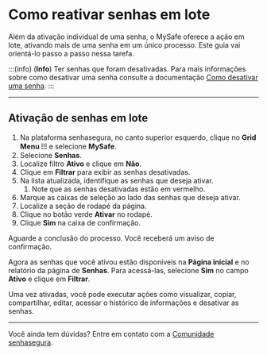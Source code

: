 # Como reativar senhas em lote

Além da ativação individual de uma senha, o MySafe oferece a ação em lote, ativando mais de uma senha em um único processo. Este guia vai orientá-lo passo a passo nessa tarefa.

:::(info) (**Info**)
Ter senhas que foram desativadas. Para  mais informações sobre como desativar uma senha consulte a documentação [Como desativar uma senha](/v3-32/docs/pt/mysafe-passwords-disable).
:::
* * *

## Ativação de senhas em lote

1. Na plataforma senhasegura, no canto superior esquerdo, clique no **Grid Menu ⁝⁝⁝** e selecione **MySafe**.
2. Selecione **Senhas**. 
3. Localize filtro **Ativo** e clique em **Não**.
4. Clique em **Filtrar** para exibir as senhas desativadas.
5. Na lista atualizada, identifique as senhas que deseja ativar. 
    1. Note que as senhas desativadas estão em vermelho.
6. Marque as caixas de seleção ao lado das senhas que deseja ativar.
7. Localize a seção de rodapé da página.
8. Clique no botão verde **Ativar** no rodapé.
9. Clique **Sim** na caixa de confirmação.

Aguarde a conclusão do processo. Você receberá um aviso de confirmação.

Agora as senhas que você ativou estão disponíveis na **Página inicial** e no relatório da página de **Senhas**. Para acessá-las, selecione **Sim** no campo **Ativo** e clique em **Filtrar**. 

Uma vez ativadas, você pode executar ações como visualizar, copiar, compartilhar, editar, acessar o histórico de informações e desativar as senhas.
***

Você ainda tem dúvidas? Entre em contato com a [Comunidade senhasegura](https://community.senhasegura.io/).
